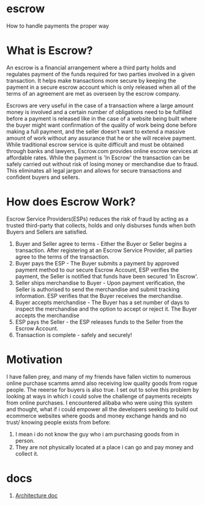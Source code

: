 # escrow
How to handle payments the proper way

# What is Escrow?

An escrow is a financial arrangement where a third party holds and regulates payment of the funds required for two parties involved in a given transaction. It helps make transactions more secure by keeping the payment in a secure escrow account which is only released when all of the terms of an agreement are met as overseen by the escrow company.

Escrows are very useful in the case of a transaction where a large amount money is involved and a certain number of obligations need to be fulfilled before a payment is released like in the case of a website being built where the buyer might want confirmation of the quality of work being done before making a full payment, and the seller doesn’t want to extend a massive amount of work without any assurance that he or she will receive payment. While traditional escrow service is quite difficult and must be obtained through banks and lawyers, Escrow.com provides online escrow services at affordable rates. While the payment is 'In Escrow' the transaction can be safely carried out without risk of losing money or merchandise due to fraud. This eliminates all legal jargon and allows for secure transactions and confident buyers and sellers.

# How does Escrow Work?

Escrow Service Providers(ESPs) reduces the risk of fraud by acting as a trusted third-party that collects, holds and only disburses funds when both Buyers and Sellers are satisfied.

1. Buyer and Seller agree to terms - Either the Buyer or Seller begins a transaction. After registering at an Escrow Service Provider, all parties agree to the terms of the transaction.
2. Buyer pays the ESP - The Buyer submits a payment by approved payment method to our secure Escrow Account, ESP verifies the payment, the Seller is notified that funds have been secured 'In Escrow'.
3. Seller ships merchandise to Buyer - Upon payment verification, the Seller is authorised to send the merchandise and submit tracking information. ESP verifies that the Buyer receives the merchandise.
4. Buyer accepts merchandise - The Buyer has a set number of days to inspect the merchandise and the option to accept or reject it. The Buyer accepts the merchandise
5. ESP pays the Seller - the ESP releases funds to the Seller from the Escrow Account.
6. Transaction is complete - safely and securely!

# Motivation
I have fallen prey, and many of my friends have fallen victim to numerous online purchase scamms amnd also receiving low quality goods from rogue people. The reeerse for buyers is also true.
I set out to solve this problem by looking at ways in which i could solve the challenge of payments receipts from online purchases.
I encountered alibaba who were using this system and thought, what if i could empower all the developers seeking to build out ecommerce websites where goods and money exchange hands and no trust/ knowing people exists from before:
  1. I mean i do not know the guy who i am purchasing goods from in person.
  2. They are not physically located at a place i can go and pay money and collect it.


# docs
1. [Architecture doc](docs/architecture.md)